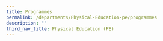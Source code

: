 ```yaml
---
title: Programmes
permalink: /departments/Physical-Education-pe/programmes
description: ""
third_nav_title: Physical Education (PE)
---
```

